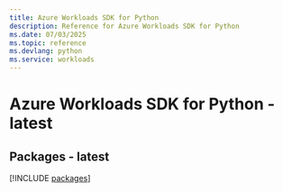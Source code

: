 ```yaml
---
title: Azure Workloads SDK for Python
description: Reference for Azure Workloads SDK for Python
ms.date: 07/03/2025
ms.topic: reference
ms.devlang: python
ms.service: workloads
---
```

# Azure Workloads SDK for Python - latest
## Packages - latest
[!INCLUDE [packages](workloads-index.md)]